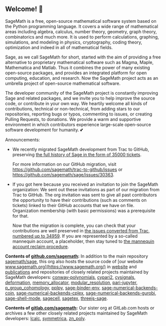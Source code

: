 ## Welcome! 👋

SageMath is a free, open-source mathematical software system based on the
Python programming language. It covers a wide range of mathematical areas
including algebra, calculus, number theory, geometry, graph theory,
combinatorics and much more. It is used to perform calculations, graphing,
simulations, and modeling in physics, cryptography, coding theory, optimization
and indeed in all of mathematical fields.

Sage, as we call SageMath for short, started with the aim of providing a free
alternative to proprietary mathematical software such as Magma, Maple,
Mathematica and Matlab. Thus it combines the power of many existing open-source
packages, and provides an integrated platform for open computing, education, and 
research. Now the SageMath project acts as an umbrella project
of open-source mathematical software.

The developer community of the SageMath project is constantly improving Sage
and related packages, and we invite you to help improve the source code, or
contribute in your own way. We heartily welcome all kinds of contributions,
technical or non-technical, from adding stars to our repositories, reporting
bugs or typos, commenting to issues, or creating Pulling Requests, to
donations. We provide a warm and supportive environment in which contributors
experience large-scale open-source software development for humanity. :two_hearts:

Announcements:

- We recently migrated SageMath development from Trac to GitHub,
  preserving [the full history of Sage in the form of 35000 tickets](https://github.com/sagemath/sage/issues).
  
  For more information on our GitHub migration, visit https://github.com/sagemath/trac-to-github/issues or 
  https://github.com/sagemath/sage/issues/30363.

- If you got here because you received an invitation to join the SageMath
  organization: We sent out these invitations as part of our migration from
  Trac to GitHub. The org invitation was sent to give all past contributors the
  opportunity to have their contributions (such as comments on tickets) linked
  to their GitHub accounts that we have on file.  Organization membership (with
  basic permissions) was a prerequisite for that.

  Now that the migration is complete, you can check that your contributions are
  well preserved in [the issues converted from Trac, numbered up to 34959](https://github.com/sagemath/sage/issues).
  If you are represented by a so-called mannequin account, a placeholder, then stay tuned to
  [the mannequin account reclaim procedure](https://github.com/sagemath/trac-to-github/issues/173).
  
**Contents of [github.com/sagemath](https://github.com/orgs/sagemath/repositories?q=&type=all&language=&sort=stargazers):** In addition to the main repository [sagemath/sage](https://github.com/sagemath/sage), this org also hosts the source code of [our website www.sagemath.org](https://www.sagemath.org/) in [website](https://github.com/sagemath/website) and [publications]( https://github.com/sagemath/publications) and repositories of closely related projects maintained by SageMath developers: [conway-polynomials](https://github.com/sagemath/conway-polynomials), [cypari2](https://github.com/sagemath/cypari2), [cysignals](https://github.com/sagemath/cysignals), [deformation](https://github.com/sagemath/deformation), [memory_allocator](https://github.com/sagemath/memory_allocator), [modular_resolution](https://github.com/sagemath/modular_resolution), [pari-jupyter](https://github.com/sagemath/pari-jupyter), [p_group_cohomology](https://github.com/sagemath/p_group_cohomology), [pplpy](https://github.com/sagemath/pplpy), [sage-binder-env](https://github.com/sagemath/sage-binder-env), [sage-numerical-backends-coin](https://github.com/sagemath/sage-numerical-backends-coin), [sage-numerical-backends-cplex](https://github.com/sagemath/sage-numerical-backends-cplex), [sage-numerical-backends-gurobi](https://github.com/sagemath/sage-numerical-backends-gurobi), [sage-shell-mode](https://github.com/sagemath/sage-shell-mode), [sagecell](https://github.com/sagemath/sagecell), [sagetex](https://github.com/sagemath/sagetex), [threejs-sage](https://github.com/sagemath/threejs-sage).

**Contents of [gitlab.com/sagemath](https://gitlab.com/sagemath):** Our sister org at GitLab.com hosts or archives a few other closely related projects maintained by SageMath developers: [lcalc](https://gitlab.com/sagemath/lcalc), [symmetrica](https://gitlab.com/sagemath/symmetrica), [zn_poly](https://gitlab.com/sagemath/zn_poly).



